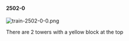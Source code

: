 #### 2502-0
![train-2502-0-0.png](https://github.com/lil-lab/nlvr/raw/master/nlvr/train/images/64/train-2502-0-0.png "train-2502-0-0.png")

There are 2 towers with a yellow block at the top